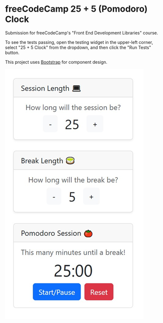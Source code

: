 # freeCodeCamp 25 + 5 (Pomodoro) Clock

Submission for freeCodeCamp's "Front End Development Libraries" course.

To see the tests passing, open the testing widget in the upper-left corner, select "25 + 5 Clock" from the dropdown, and then click the "Run Tests" button.

This project uses [Bootstrap](https://marked.js.org/) for component design.

<img src="./images/interface.jpg">